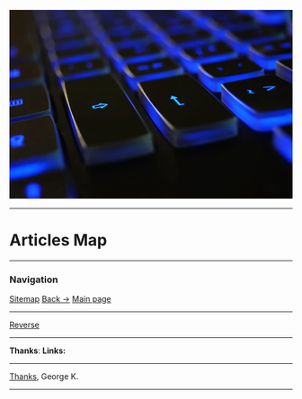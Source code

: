 ![Image](../files/bg1.png)

---
# Articles Map
---
### Navigation
[Sitemap](./site_map.md)
[Back ->](./site_map.md)
[Main page](README.md)

----
[Reverse](./Reverse/!reverse_template.md)


---
**Thanks**:
**Links:**


---
[Thanks](../../../../notes/Thanks_page.md),
George K.

---